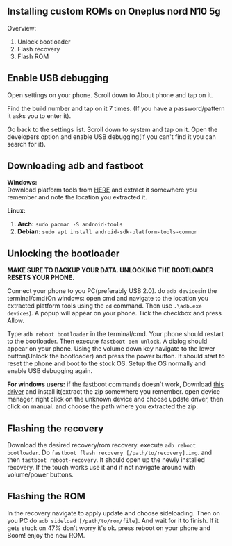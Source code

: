 ## **Installing custom ROMs on Oneplus nord N10 5g**

Overview:

1.  Unlock bootloader
2.  Flash recovery
3.  Flash ROM

## **Enable USB debugging**

Open settings on your phone. Scroll down to About phone and tap on it.

Find the build number and tap on it 7 times. (If you have a password/pattern it asks you to enter it).

Go back to the settings list. Scroll down to system and tap on it. Open the developers option and enable USB debugging(If you can't find it you can search for it).

## **Downloading adb and fastboot**

**Windows:**  
Download platform tools from [HERE](https://dl.google.com/android/repository/platform-tools-latest-windows.zip) and extract it somewhere you remember and note the location you extracted it.

**Linux:**

1.  **Arch:** `sudo pacman -S android-tools`
2.  **Debian:** `sudo apt install android-sdk-platform-tools-common`

## **Unlocking the bootloader**

**MAKE SURE TO BACKUP YOUR DATA. UNLOCKING THE BOOTLOADER RESETS YOUR PHONE.**

Connect your phone to you PC(preferably USB 2.0). do `adb devices`in the terminal/cmd(On windows: open cmd and navigate to the location you extracted platform tools using the `cd` command. Then use `.\adb.exe devices`). A popup will appear on your phone. Tick the checkbox and press Allow.

Type `adb reboot bootloader` in the terminal/cmd. Your phone should restart to the bootloader. Then execute `fastboot oem unlock`. A dialog should appear on your phone. Using the volume down key navigate to the lower button(Unlock the bootloader) and press the power button. It should start to reset the phone and boot to the stock OS. Setup the OS normally and enable USB debugging again.

**For windows users:** if the fastboot commands doesn't work, Download [this driver](https://t.me/FuckNvidia/25) and install it(extract the zip somewhere you remember. open device manager, right click on the unknown device and choose update driver, then click on manual. and choose the path where you extracted the zip.

## **Flashing the recovery**

Download the desired recovery/rom recovery. execute `adb reboot bootloader`. Do `fastboot flash recovery [/path/to/recovery].img`. and then `fastboot reboot-recovery`. It should open up the newly installed recovery. If the touch works use it and if not navigate around with volume/power buttons.

## **Flashing the ROM**

In the recovery navigate to apply update and choose sideloading. Then on you PC do `adb sideload [/path/to/rom/file]`. And wait for it to finish. If it gets stuck on 47% don't worry it's ok. press reboot on your phone and Boom! enjoy the new ROM.
